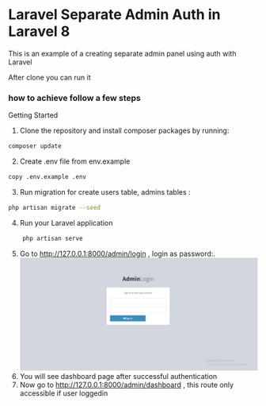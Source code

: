 # Laravel Separate Admin Auth in Laravel 8
This is an example of a creating separate admin panel using auth with Laravel

After clone you can run it

### how to achieve follow a few steps 
Getting Started
1. Clone the repository and install composer packages by running:
```bash
composer update 
```
2. Create .env file from env.example
```bash
copy .env.example .env
```
3. Run migration for create users table, admins  tables :
```bash
php artisan migrate --seed
```
4. Run your Laravel application
```bash
    php artisan serve
```
5. Go to http://127.0.0.1:8000/admin/login , login as <EMAIL> password:<PASSWORD>.
<img alt="Awesome GitHub Profile Readme" src="public/image/adminlogin.PNG"> </img>
6. You will see dashboard page after successful authentication
7. Now go to http://127.0.0.1:8000/admin/dashboard , this route only accessible if user loggedin
